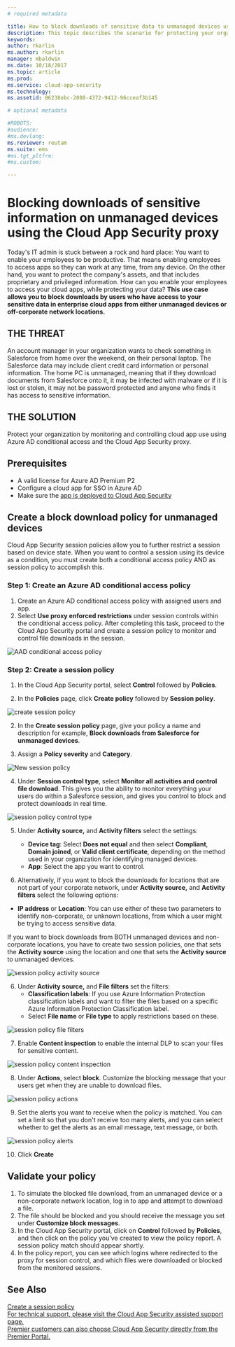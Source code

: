 ```yaml
---
# required metadata

title: How to block downloads of sensitive data to unmanaged devices using Cloud App Security proxy| Microsoft Docs
description: This topic describes the scenario for protecting your organization against downloads of sensitive data by unmanaged devicesusing Azure AD proxy capabilities.
keywords:
author: rkarlin
ms.author: rkarlin
manager: mbaldwin
ms.date: 10/18/2017
ms.topic: article
ms.prod:
ms.service: cloud-app-security
ms.technology:
ms.assetid: 06238ebc-2088-4372-9412-96cceaf3b145

# optional metadata

#ROBOTS:
#audience:
#ms.devlang:
ms.reviewer: reutam
ms.suite: ems
#ms.tgt_pltfrm:
#ms.custom:

---
```


# Blocking downloads of sensitive information on unmanaged devices using the Cloud App Security proxy

Today's IT admin is stuck between a rock and hard place: You want to enable your employees to be productive. That means enabling employees to access apps so they can work at any time, from any device. On the other hand, you want to protect the company's assets, and that includes proprietary and privileged information. How can you enable your employees to access your cloud apps, while protecting your data? **This use case allows you to block downloads by users who have access to your sensitive data in enterprise cloud apps from either unmanaged devices or off-corporate network locations.**


## THE THREAT
An account manager in your organization wants to check something in Salesforce from home over the weekend, on their personal laptop. The Salesforce data may include client credit card information or personal information. The home PC is unmanaged, meaning that if they download documents from Salesforce onto it, it may be infected with malware or if it is lost or stolen, it may not be password protected and anyone who finds it has access to sensitive information. 

## THE SOLUTION
Protect your organization by monitoring and controlling cloud app use using Azure AD conditional access and the Cloud App Security proxy.  

## Prerequisites

- A valid license for Azure AD Premium P2
- Configure a cloud app for SSO in Azure AD  
- Make sure the [app is deployed to Cloud App Security](proxy-deployment-aad.md)

## Create a block download policy for unmanaged devices  

Cloud App Security session policies allow you to further restrict a session based on device state. When you want to control a session using its device as a condition, you must create both a conditional access policy AND as session policy to accomplish this.  

### Step 1: Create an Azure AD conditional access policy

1. Create an Azure AD conditional access policy with assigned users and app.
2. Select **Use proxy enforced restrictions** under session controls within the conditional access policy. After completing this task, proceed to the Cloud App Security portal and create a session policy to monitor and control file downloads in the session.  

 ![AAD conditional access policy](./media/aad-conditional-access.png)

### Step 2: Create a session policy

1. In the Cloud App Security portal, select **Control** followed by **Policies**. 

2. In the **Policies** page, click **Create policy** followed by **Session policy**.
 
 ![create session policy](./media/create-session-policy.png)

2. In the **Create session policy** page, give your policy a name and description for example, **Block downloads from Salesforce for unmanaged devices**.

3. Assign a **Policy severity** and **Category**.

 ![New session policy](./media/new-session-policy.png)

4. Under **Session control type**, select **Monitor all activities and control file download**. This gives you the ability to monitor everything your users do within a Salesforce session, and gives you control to block and protect downloads in real time.

 ![session policy control type](./media/session-policy-control-type.png)

5. Under **Activity source,** and **Activity filters** select the  settings: 
    - **Device tag**: Select **Does not equal** and then select **Compliant**,  **Domain joined**, or **Valid client certificate**, depending on the method used in your organization for identifying managed devices. 
    - **App**: Select the app you want to control. 

 7. Alternatively, if you want to block the downloads for locations that are not part of your corporate network, under **Activity source,** and **Activity filters** select the following options: 

  - **IP address** or **Location**: You can use either of these two parameters to identify non-corporate, or unknown locations, from which a user might be trying to access sensitive data.

  If you want to block downloads from BOTH unmanaged devices and non-corporate locations, you have to create two session policies, one that sets the **Activity source** using the location and one that sets the **Activity source** to unmanaged devices.
 
 ![session policy activity source](./media/session-policy-activity-filters.png)

6. Under **Activity source,** and **File filters** set the  filters: 
    - **Classification labels**: If you use Azure Information Protection classification labels and want to filter the files based on a specific Azure Information Protection Classification label.
    - Select **File name** or **File type** to apply restrictions based on these.
 
 ![session policy file filters](./media/session-policy-file-filters.png)

7. Enable **Content inspection** to enable the internal DLP to scan your files for sensitive content. 

 ![session policy content inspection](./media/session-policy-content-inspection.png)

8. Under **Actions**, select **block**. Customize the blocking message that your users get when they are unable to download files.  

 ![session policy actions](./media/session-policy-actions.png)

9. Set the alerts you want to receive when the policy is matched. You can set a limit so that you don't receive too many alerts, and you can select whether to get the alerts as an email message, text message, or both.

 ![session policy alerts](./media/session-policy-alert.png)


10. Click **Create**  
 

## Validate your policy 

1. To simulate the blocked file download, from an unmanaged device or a non-corporate network location, log in to app and attempt to download a file. 
2. The file should be blocked and you should receive the message you set under **Customize block messages**. 
3. In the Cloud App Security portal, click on **Control** followed by **Policies**, and then click on the policy you’ve created to view the policy report. A session policy match should appear shortly. 
4. In the policy report, you can see which logins where redirected to the proxy for session control, and which files were downloaded or blocked from the monitored sessions.

  
## See Also  
[Create a session policy](session-policy-aad.md)   
[For technical support, please visit the Cloud App Security assisted support page.](http://support.microsoft.com/oas/default.aspx?prid=16031)   
[Premier customers can also choose Cloud App Security directly from the Premier Portal.](https://premier.microsoft.com/)  
  
  
